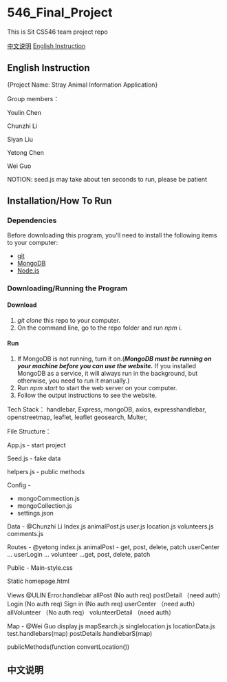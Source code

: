 # 546_Final_Project
This is Sit CS546 team project repo

[中文说明](#Chinese)
[English Instruction](#English)

<p id="English"></p> 

## English Instruction
{Project Name: Stray Animal Information Application}

Group members：

Youlin Chen

Chunzhi Li

Siyan Liu

Yetong Chen

Wei Guo

NOTION: seed.js may take about ten seconds to run, please be patient

## Installation/How To Run

### Dependencies

Before downloading this program, you'll need to install the following items to your computer:

- [git](https://git-scm.com/downloads "Git Installation")
- [MongoDB](https://www.mongodb.com/docs/manual/installation/ "MongoDB Install/Run Tutorial")
- [Node.js](https://nodejs.org/en/ "Node.js Installation")

### Downloading/Running the Program

#### Download

1. _git clone_ this repo to your computer.
2. On the command line, go to the repo folder and run _npm i._

#### Run

1. If MongoDB is not running, turn it on.(**_MongoDB must be running on your machine before you can use the website._** If you installed MongoDB as a service, it will always run in the background, but otherwise, you need to run it manually.)
2. Run _npm start_ to start the web server on your computer.
3. Follow the output instructions to see the website.



Tech Stack：
handlebar, Express, mongoDB, axios, expresshandlebar, openstreetmap, leaflet, leaflet geosearch, Multer, 

File Structure：

App.js - start project

Seed.js - fake data

helpers.js - public methods

Config - 
 - mongoCommection.js
 - mongoCollection.js
 - settings.json

Data - @Chunzhi Li
Index.js
animalPost.js
user.js
location.js
volunteers.js
comments.js

Routes - @yetong
index.js
animalPost - get, post, delete, patch
userCenter …
userLogin …
volunteer …get, post, delete, patch

Public - 
Main-style.css

Static
homepage.html

Views @ULIN
Error.handlebar
allPost (No auth req)
postDetail （need auth）
Login (No auth req)
Sign in (No auth req)
userCenter （need auth）
allVolunteer （No auth req）
volunteerDetail （need auth）

Map - @Wei Guo
display.js
mapSearch.js
singlelocation.js
locationData.js
test.handlebars(map)
postDetails.handlebarS(map)

publicMethods(function convertLocation())

<p id="Chinese"></p> 

## 中文说明
